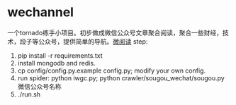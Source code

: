 # wechannel
一个tornado练手小项目。初步做成微信公众号文章聚合阅读，聚合一些财经，技术，段子等公众号，提供简单的导航。[微阅读](http://weiyuedu.me)
step:

1. pip install -r requirements.txt
2. install mongodb and redis.
3. cp config/config.py.example config.py; modify your own config.
4. run spider: python iwgc.py; python crawler/sougou_wechat/sougou.py 微信公众号名称
5. ./run.sh
